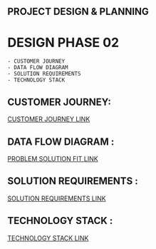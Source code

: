 ## PROJECT DESIGN & PLANNING
# DESIGN PHASE 02
    - CUSTOMER JOURNEY
    - DATA FLOW DIAGRAM
    - SOLUTION REQUIREMENTS
    - TECHNOLOGY STACK

## CUSTOMER JOURNEY:

[CUSTOMER JOURNEY LINK](https://github.com/IBM-EPBL/IBM-Project-29195-1660121944/blob/main/Project_Design%26Planning/Design_Phase_02/Customer%20Journey/Customer%20Journey%20Map.pdf)

## DATA FLOW DIAGRAM :

[PROBLEM SOLUTION FIT LINK](https://github.com/IBM-EPBL/IBM-Project-29195-1660121944/blob/main/Project_Design%26Planning/Design_Phase_02/Data%20Flow%20Dailgrams/data%20flow%20diagrams%20and%20user%20stories.pdf)

## SOLUTION REQUIREMENTS :

[SOLUTION REQUIREMENTS LINK](https://github.com/IBM-EPBL/IBM-Project-29195-1660121944/tree/main/Project_Design%26Planning/Design_Phase_02/Solution%20Requirements)

## TECHNOLOGY STACK :

[TECHNOLOGY STACK LINK](https://github.com/IBM-EPBL/IBM-Project-29195-1660121944/tree/main/Project_Design%26Planning/Design_Phase_02/Solution%20Requirements)